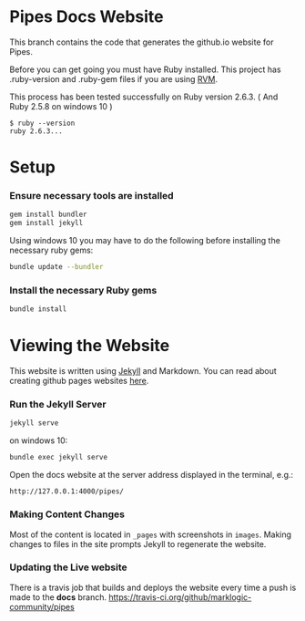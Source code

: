 # Pipes Docs Website

This branch contains the code that generates the github.io website for Pipes.

Before you can get going you must have Ruby installed. This project has .ruby-version and .ruby-gem files if you are using [RVM](https://rvm.io/).

This process has been tested successfully on Ruby version 2.6.3.  ( And Ruby 2.5.8 on windows 10 )

```
$ ruby --version
ruby 2.6.3...
```

# Setup

### Ensure necessary tools are installed
```bash
gem install bundler
gem install jekyll
```
Using windows 10 you may have to do the following before installing the necessary ruby gems:
```bash
bundle update --bundler
```
### Install the necessary Ruby gems
```bash
bundle install
```


# Viewing the Website

This website is written using [Jekyll](https://jekyllrb.com/) and Markdown. You can read about creating github pages websites [here](https://pages.github.com/).

### Run the Jekyll Server
```bash
jekyll serve 
```
on windows 10:
```bash
bundle exec jekyll serve
```

Open the docs website at the server address displayed in the terminal, e.g.: 

`http://127.0.0.1:4000/pipes/`

### Making Content Changes

Most of the content is located in `_pages` with screenshots in `images`. Making changes to files in the site prompts Jekyll to regenerate the website.

### Updating the Live website
There is a travis job that builds and deploys the website every time a push is made to the **docs** branch.
https://travis-ci.org/github/marklogic-community/pipes
